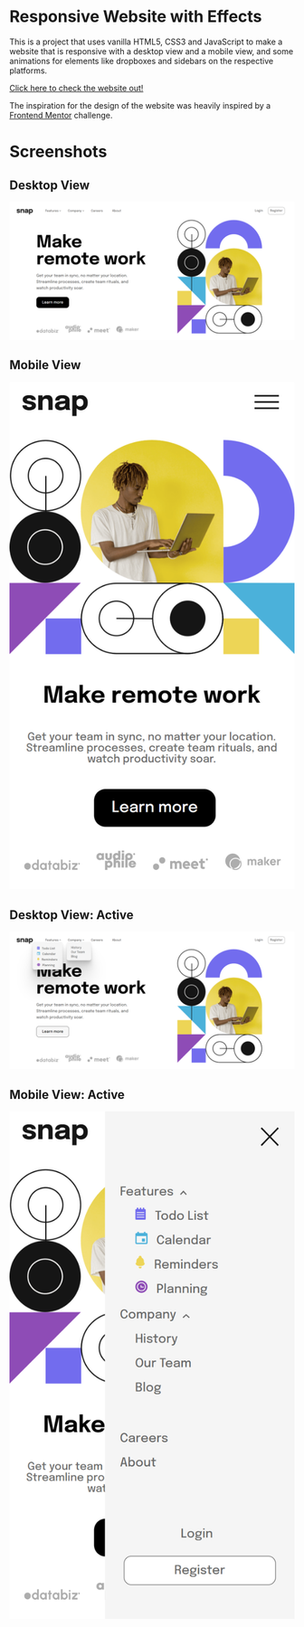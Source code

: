# Responsive Website with Effects
This is a project that uses vanilla HTML5, CSS3 and JavaScript to make a website that is responsive with a desktop view and a mobile view, and some animations for elements like dropboxes and sidebars on the respective platforms.

[Click here to check the website out!](https://delightful-chaja-daa4bf.netlify.app/)

The inspiration for the design of the website was heavily inspired by a [Frontend Mentor](https://www.frontendmentor.io/challenges/intro-section-with-dropdown-navigation-ryaPetHE5/hub/intro-section-with-dropdown-navigation-l4nZj6wWDe) challenge.

# Screenshots

## Desktop View
![Desktop](screenshots/desktop.png)

## Mobile View
![Mobile](screenshots/mobile.png)

## Desktop View: Active
![Desktop-Active](screenshots/desktop-active.png)


## Mobile View: Active
![Mobile-Active](screenshots/mobile-active.png)
